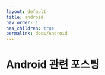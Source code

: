 ```yaml
---
layout: default
title: android
nav_order: 1
has_children: true
permalink: docs/Android
---
```


# Android 관련 포스팅
